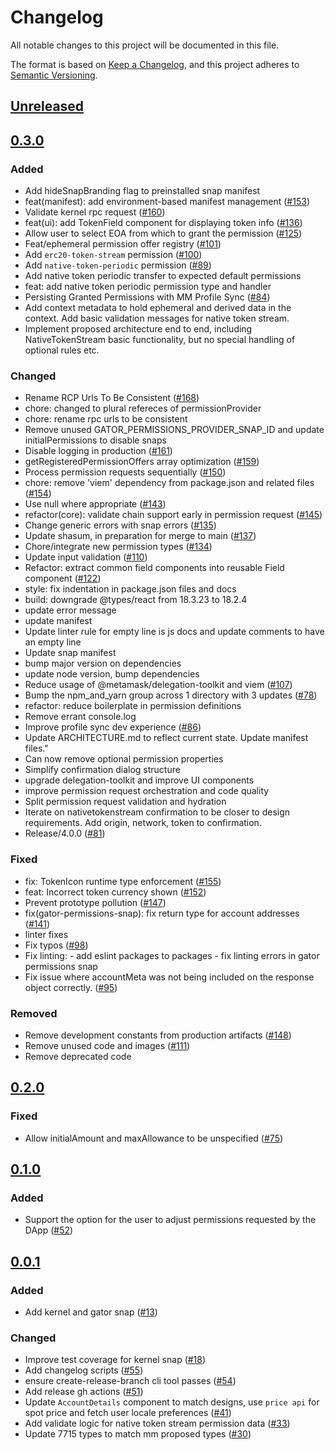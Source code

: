 # Changelog

All notable changes to this project will be documented in this file.

The format is based on [Keep a Changelog](https://keepachangelog.com/en/1.0.0/),
and this project adheres to [Semantic Versioning](https://semver.org/spec/v2.0.0.html).

## [Unreleased]

## [0.3.0]

### Added

- Add hideSnapBranding flag to preinstalled snap manifest
- feat(manifest): add environment-based manifest management ([#153](https://github.com/MetaMask/snap-7715-permissions/pull/153))
- Validate kernel rpc request ([#160](https://github.com/MetaMask/snap-7715-permissions/pull/160))
- feat(ui): add TokenField component for displaying token info ([#136](https://github.com/MetaMask/snap-7715-permissions/pull/136))
- Allow user to select EOA from which to grant the permission ([#125](https://github.com/MetaMask/snap-7715-permissions/pull/125))
- Feat/ephemeral permission offer registry ([#101](https://github.com/MetaMask/snap-7715-permissions/pull/101))
- Add `erc20-token-stream` permission ([#100](https://github.com/MetaMask/snap-7715-permissions/pull/100))
- Add `native-token-periodic` permission ([#89](https://github.com/MetaMask/snap-7715-permissions/pull/89))
- Add native token periodic transfer to expected default permissions
- feat: add native token periodic permission type and handler
- Persisting Granted Permissions with MM Profile Sync ([#84](https://github.com/MetaMask/snap-7715-permissions/pull/84))
- Add context metadata to hold ephemeral and derived data in the context. Add basic validation messages for native token stream.
- Implement proposed architecture end to end, including NativeTokenStream basic functionality, but no special handling of optional rules etc.

### Changed

- Rename RCP Urls To Be Consistent ([#168](https://github.com/MetaMask/snap-7715-permissions/pull/168))
- chore: changed to plural refereces of permissionProvider
- chore: rename rpc urls to be consistent
- Remove unused GATOR_PERMISSIONS_PROVIDER_SNAP_ID and update initialPermissions to disable snaps
- Disable logging in production ([#161](https://github.com/MetaMask/snap-7715-permissions/pull/161))
- getRegisteredPermissionOffers array optimization ([#159](https://github.com/MetaMask/snap-7715-permissions/pull/159))
- Process permission requests sequentially ([#150](https://github.com/MetaMask/snap-7715-permissions/pull/150))
- chore: remove 'viem' dependency from package.json and related files ([#154](https://github.com/MetaMask/snap-7715-permissions/pull/154))
- Use null where appropriate ([#143](https://github.com/MetaMask/snap-7715-permissions/pull/143))
- refactor(core): validate chain support early in permission request ([#145](https://github.com/MetaMask/snap-7715-permissions/pull/145))
- Change generic errors with snap errors ([#135](https://github.com/MetaMask/snap-7715-permissions/pull/135))
- Update shasum, in preparation for merge to main ([#137](https://github.com/MetaMask/snap-7715-permissions/pull/137))
- Chore/integrate new permission types ([#134](https://github.com/MetaMask/snap-7715-permissions/pull/134))
- Update input validation ([#110](https://github.com/MetaMask/snap-7715-permissions/pull/110))
- Refactor: extract common field components into reusable Field component ([#122](https://github.com/MetaMask/snap-7715-permissions/pull/122))
- style: fix indentation in package.json files and docs
- build: downgrade @types/react from 18.3.23 to 18.2.4
- update error message
- update manifest
- Update linter rule for empty line is js docs and update comments to have an empty line
- Update snap manifest
- bump major version on dependencies
- update node version, bump dependencies
- Reduce usage of @metamask/delegation-toolkit and viem ([#107](https://github.com/MetaMask/snap-7715-permissions/pull/107))
- Bump the npm_and_yarn group across 1 directory with 3 updates ([#78](https://github.com/MetaMask/snap-7715-permissions/pull/78))
- refactor: reduce boilerplate in permission definitions
- Remove errant console.log
- Improve profile sync dev experience ([#86](https://github.com/MetaMask/snap-7715-permissions/pull/86))
- Update ARCHITECTURE.md to reflect current state. Update manifest files."
- Can now remove optional permission properties
- Simplify confirmation dialog structure
- upgrade delegation-toolkit and improve UI components
- improve permission request orchestration and code quality
- Split permission request validation and hydration
- Iterate on nativetokenstream confirmation to be closer to design requirements. Add origin, network, token to confirmation.
- Release/4.0.0 ([#81](https://github.com/MetaMask/snap-7715-permissions/pull/81))

### Fixed

- fix: TokenIcon runtime type enforcement ([#155](https://github.com/MetaMask/snap-7715-permissions/pull/155))
- feat: Incorrect token currency shown ([#152](https://github.com/MetaMask/snap-7715-permissions/pull/152))
- Prevent prototype pollution ([#147](https://github.com/MetaMask/snap-7715-permissions/pull/147))
- fix(gator-permissions-snap): fix return type for account addresses ([#141](https://github.com/MetaMask/snap-7715-permissions/pull/141))
- linter fixes
- Fix typos ([#98](https://github.com/MetaMask/snap-7715-permissions/pull/98))
- Fix linting: - add eslint packages to packages - fix linting errors in gator permissions snap
- Fix issue where accountMeta was not being included on the response object correctly. ([#95](https://github.com/MetaMask/snap-7715-permissions/pull/95))

### Removed

- Remove development constants from production artifacts ([#148](https://github.com/MetaMask/snap-7715-permissions/pull/148))
- Remove unused code and images ([#111](https://github.com/MetaMask/snap-7715-permissions/pull/111))
- Remove deprecated code

## [0.2.0]

### Fixed

- Allow initialAmount and maxAllowance to be unspecified ([#75](https://github.com/MetaMask/snap-7715-permissions/pull/75))

## [0.1.0]

### Added

- Support the option for the user to adjust permissions requested by the DApp ([#52](https://github.com/MetaMask/snap-7715-permissions/pull/52))

## [0.0.1]

### Added

- Add kernel and gator snap ([#13](https://github.com/MetaMask/snap-7715-permissions/pull/13))

### Changed

- Improve test coverage for kernel snap ([#18](https://github.com/MetaMask/snap-7715-permissions/pull/18))
- Add changelog scripts ([#55](https://github.com/MetaMask/snap-7715-permissions/pull/55))
- ensure create-release-branch cli tool passes ([#54](https://github.com/MetaMask/snap-7715-permissions/pull/54))
- Add release gh actions ([#51](https://github.com/MetaMask/snap-7715-permissions/pull/51))
- Update `AccountDetails` component to match designs, use `price api` for spot price and fetch user locale preferences ([#41](https://github.com/MetaMask/snap-7715-permissions/pull/41))
- Add validate logic for native token stream permission data ([#33](https://github.com/MetaMask/snap-7715-permissions/pull/33))
- Update 7715 types to match mm proposed types ([#30](https://github.com/MetaMask/snap-7715-permissions/pull/30))

[Unreleased]: https://github.com/MetaMask/snap-7715-permissions/compare/@metamask/permissions-kernel-snap@0.3.0...HEAD
[0.3.0]: https://github.com/MetaMask/snap-7715-permissions/compare/@metamask/permissions-kernel-snap@0.2.0...@metamask/permissions-kernel-snap@0.3.0
[0.2.0]: https://github.com/MetaMask/snap-7715-permissions/compare/@metamask/permissions-kernel-snap@0.1.0...@metamask/permissions-kernel-snap@0.2.0
[0.1.0]: https://github.com/MetaMask/snap-7715-permissions/compare/@metamask/permissions-kernel-snap@0.0.1...@metamask/permissions-kernel-snap@0.1.0
[0.0.1]: https://github.com/MetaMask/snap-7715-permissions/releases/tag/@metamask/permissions-kernel-snap@0.0.1

